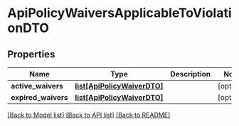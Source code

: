 # ApiPolicyWaiversApplicableToViolationDTO

## Properties
Name | Type | Description | Notes
------------ | ------------- | ------------- | -------------
**active_waivers** | [**list[ApiPolicyWaiverDTO]**](ApiPolicyWaiverDTO.md) |  | [optional] 
**expired_waivers** | [**list[ApiPolicyWaiverDTO]**](ApiPolicyWaiverDTO.md) |  | [optional] 

[[Back to Model list]](../README.md#documentation-for-models) [[Back to API list]](../README.md#documentation-for-api-endpoints) [[Back to README]](../README.md)


